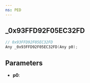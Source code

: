 ```yaml
---
ns: PED
---
```

## _0x93FFD92F05EC32FD

```c
// 0x93FFD92F05EC32FD
Any _0x93FFD92F05EC32FD(Any p0);
```

## Parameters
* **p0**:
